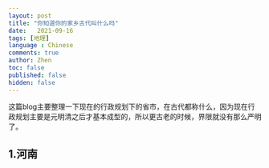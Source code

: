 ```yaml
---
layout: post
title: "你知道你的家乡古代叫什么吗"
date:   2021-09-16
tags: [地理]
language : Chinese
comments: true
author: Zhen
toc: false
published: false
hidden: false
---
```

这篇blog主要整理一下现在的行政规划下的省市，在古代都称什么，因为现在行政规划主要是元明清之后才基本成型的，所以更古老的时候，界限就没有那么严明了。

## 1.河南

<!--stackedit_data:
eyJoaXN0b3J5IjpbLTE4OTk4Mzc1MjgsLTEwMzcxNTIxNzZdfQ
==
-->